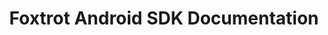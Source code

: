 ---
title: Foxtrot Android SDK Documentation

toc_footers:
  - <a href='#'>Add license agreement here maybe?</a>

includes:
  - introduction
  - getting-started

search: true
---